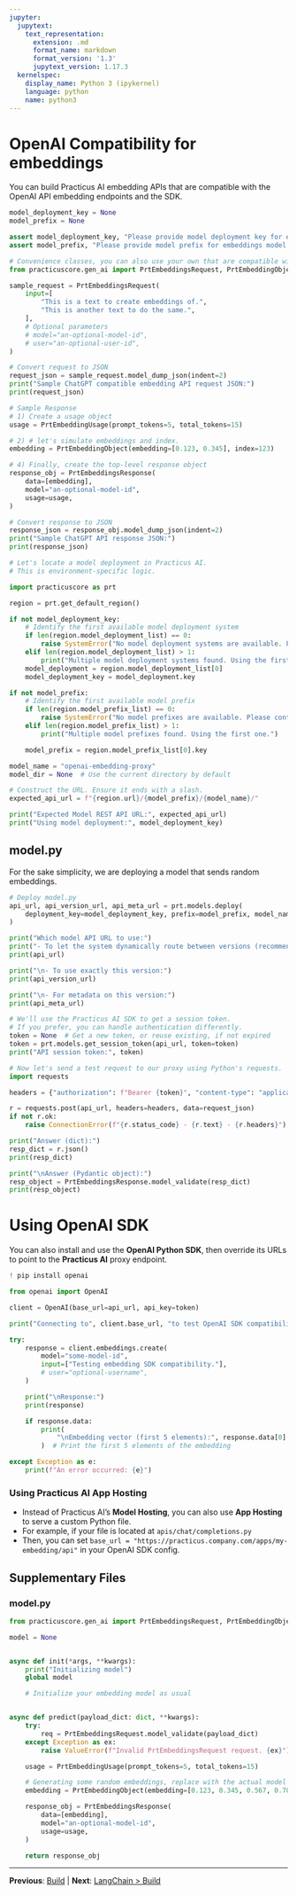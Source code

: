 ```yaml
---
jupyter:
  jupytext:
    text_representation:
      extension: .md
      format_name: markdown
      format_version: '1.3'
      jupytext_version: 1.17.3
  kernelspec:
    display_name: Python 3 (ipykernel)
    language: python
    name: python3
---
```


# OpenAI Compatibility for embeddings

You can build Practicus AI embedding APIs that are compatible with the OpenAI API embedding endpoints and the SDK.

```python
model_deployment_key = None
model_prefix = None
```

```python
assert model_deployment_key, "Please provide model deployment key for embeddings model modelhost"
assert model_prefix, "Please provide model prefix for embeddings model modelhost"
```

```python
# Convenience classes, you can also use your own that are compatible with OpenAI APIs.
from practicuscore.gen_ai import PrtEmbeddingsRequest, PrtEmbeddingObject, PrtEmbeddingUsage, PrtEmbeddingsResponse
```

```python
sample_request = PrtEmbeddingsRequest(
    input=[
        "This is a text to create embeddings of.",
        "This is another text to do the same.",
    ],
    # Optional parameters
    # model="an-optional-model-id",
    # user="an-optional-user-id",
)

# Convert request to JSON
request_json = sample_request.model_dump_json(indent=2)
print("Sample ChatGPT compatible embedding API request JSON:")
print(request_json)
```

```python
# Sample Response
# 1) Create a usage object
usage = PrtEmbeddingUsage(prompt_tokens=5, total_tokens=15)

# 2) # let's simulate embeddings and index.
embedding = PrtEmbeddingObject(embedding=[0.123, 0.345], index=123)

# 4) Finally, create the top-level response object
response_obj = PrtEmbeddingsResponse(
    data=[embedding],
    model="an-optional-model-id",
    usage=usage,
)

# Convert response to JSON
response_json = response_obj.model_dump_json(indent=2)
print("Sample ChatGPT API response JSON:")
print(response_json)
```

```python
# Let's locate a model deployment in Practicus AI.
# This is environment-specific logic.

import practicuscore as prt

region = prt.get_default_region()

if not model_deployment_key:
    # Identify the first available model deployment system
    if len(region.model_deployment_list) == 0:
        raise SystemError("No model deployment systems are available. Please contact your system administrator.")
    elif len(region.model_deployment_list) > 1:
        print("Multiple model deployment systems found. Using the first one.")
    model_deployment = region.model_deployment_list[0]
    model_deployment_key = model_deployment.key

if not model_prefix:
    # Identify the first available model prefix
    if len(region.model_prefix_list) == 0:
        raise SystemError("No model prefixes are available. Please contact your system administrator.")
    elif len(region.model_prefix_list) > 1:
        print("Multiple model prefixes found. Using the first one.")

    model_prefix = region.model_prefix_list[0].key

model_name = "openai-embedding-proxy"
model_dir = None  # Use the current directory by default

# Construct the URL. Ensure it ends with a slash.
expected_api_url = f"{region.url}/{model_prefix}/{model_name}/"

print("Expected Model REST API URL:", expected_api_url)
print("Using model deployment:", model_deployment_key)
```

## model.py

For the sake simplicity, we are deploying a model that sends random embeddings.

```python
# Deploy model.py
api_url, api_version_url, api_meta_url = prt.models.deploy(
    deployment_key=model_deployment_key, prefix=model_prefix, model_name=model_name, model_dir=model_dir
)
```

```python
print("Which model API URL to use:")
print("- To let the system dynamically route between versions (recommended):")
print(api_url)

print("\n- To use exactly this version:")
print(api_version_url)

print("\n- For metadata on this version:")
print(api_meta_url)
```

```python
# We'll use the Practicus AI SDK to get a session token.
# If you prefer, you can handle authentication differently.
token = None  # Get a new token, or reuse existing, if not expired
token = prt.models.get_session_token(api_url, token=token)
print("API session token:", token)
```

```python
# Now let's send a test request to our proxy using Python's requests.
import requests

headers = {"authorization": f"Bearer {token}", "content-type": "application/json"}

r = requests.post(api_url, headers=headers, data=request_json)
if not r.ok:
    raise ConnectionError(f"{r.status_code} - {r.text} - {r.headers}")

print("Answer (dict):")
resp_dict = r.json()
print(resp_dict)

print("\nAnswer (Pydantic object):")
resp_object = PrtEmbeddingsResponse.model_validate(resp_dict)
print(resp_object)
```

# Using OpenAI SDK

You can also install and use the **OpenAI Python SDK**, then override its URLs to point to the **Practicus AI** proxy endpoint.

```python
! pip install openai
```

```python
from openai import OpenAI

client = OpenAI(base_url=api_url, api_key=token)

print("Connecting to", client.base_url, "to test OpenAI SDK compatibility for embeddings.")

try:
    response = client.embeddings.create(
        model="some-model-id",
        input=["Testing embedding SDK compatibility."],
        # user="optional-username",
    )

    print("\nResponse:")
    print(response)

    if response.data:
        print(
            "\nEmbedding vector (first 5 elements):", response.data[0].embedding[:5]
        )  # Print the first 5 elements of the embedding

except Exception as e:
    print(f"An error occurred: {e}")
```

### Using Practicus AI App Hosting

- Instead of Practicus AI’s **Model Hosting**, you can also use **App Hosting** to serve a custom Python file.
- For example, if your file is located at `apis/chat/completions.py`
- Then, you can set `base_url = "https://practicus.company.com/apps/my-embedding/api"` in your OpenAI SDK config.




## Supplementary Files

### model.py
```python
from practicuscore.gen_ai import PrtEmbeddingsRequest, PrtEmbeddingObject, PrtEmbeddingUsage, PrtEmbeddingsResponse

model = None


async def init(*args, **kwargs):
    print("Initializing model")
    global model

    # Initialize your embedding model as usual


async def predict(payload_dict: dict, **kwargs):
    try:
        req = PrtEmbeddingsRequest.model_validate(payload_dict)
    except Exception as ex:
        raise ValueError(f"Invalid PrtEmbeddingsRequest request. {ex}") from ex

    usage = PrtEmbeddingUsage(prompt_tokens=5, total_tokens=15)

    # Generating some random embeddings, replace with the actual model
    embedding = PrtEmbeddingObject(embedding=[0.123, 0.345, 0.567, 0.789], index=1234)

    response_obj = PrtEmbeddingsResponse(
        data=[embedding],
        model="an-optional-model-id",
        usage=usage,
    )

    return response_obj

```


---

**Previous**: [Build](../models/build.md) | **Next**: [LangChain > Build](../langchain/build.md)
